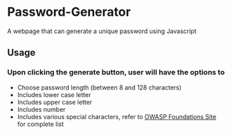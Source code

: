 # Password-Generator
A webpage that can generate a unique password using Javascript

## Usage

### Upon clicking the generate button, user will have the options to
- Choose password length (between 8 and 128 characters)
- Includes lower case letter
- Includes upper case letter
- Includes number
- Includes various special characters, refer to [OWASP Foundations Site](https://owasp.org/www-community/password-special-characters) for complete list